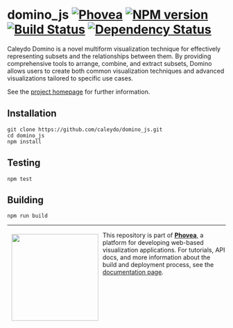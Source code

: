 domino_js [![Phovea][phovea-image]][phovea-url] [![NPM version][npm-image]][npm-url] [![Build Status][travis-image]][travis-url] [![Dependency Status][daviddm-image]][daviddm-url]
=====================

Caleydo Domino is a novel multiform visualization technique for effectively representing subsets and the relationships between them. By providing comprehensive tools to arrange, combine, and extract subsets, Domino allows users to create both common visualization techniques and advanced visualizations tailored to specific use cases.

See the [project homepage](http://domino.caleydo.org/) for further information.

Installation
------------

```
git clone https://github.com/caleydo/domino_js.git
cd domino_js
npm install
```

Testing
-------

```
npm test
```

Building
--------

```
npm run build
```



***

<a href="https://caleydo.org"><img src="http://caleydo.org/assets/images/logos/caleydo.svg" align="left" width="200px" hspace="10" vspace="6"></a>
This repository is part of **[Phovea](http://phovea.caleydo.org/)**, a platform for developing web-based visualization applications. For tutorials, API docs, and more information about the build and deployment process, see the [documentation page](http://phovea.caleydo.org).


[phovea-image]: https://img.shields.io/badge/Phovea-Application-1BA64E.svg
[phovea-url]: https://phovea.caleydo.org
[npm-image]: https://badge.fury.io/js/domino_js.svg
[npm-url]: https://npmjs.org/package/domino_js
[travis-image]: https://travis-ci.org/caleydo/domino_js.svg?branch=master
[travis-url]: https://travis-ci.org/caleydo/domino_js
[daviddm-image]: https://david-dm.org/caleydo/domino_js/status.svg
[daviddm-url]: https://david-dm.org/caleydo/domino_js
